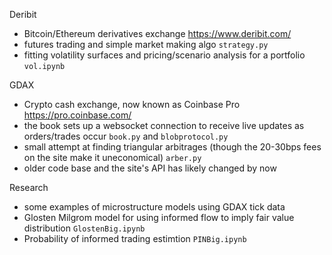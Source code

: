 Deribit
- Bitcoin/Ethereum derivatives exchange https://www.deribit.com/
- futures trading and simple market making algo <code>strategy.py</code>
- fitting volatility surfaces and pricing/scenario analysis for a portfolio <code>vol.ipynb</code>

GDAX
- Crypto cash exchange, now known as Coinbase Pro https://pro.coinbase.com/
- the book sets up a websocket connection to receive live updates as orders/trades occur <code>book.py</code> and <code>blobprotocol.py</code>
- small attempt at finding triangular arbitrages (though the 20-30bps fees on the site make it uneconomical) <code>arber.py</code>
- older code base and the site's API has likely changed by now

Research
- some examples of microstructure models using GDAX tick data
- Glosten Milgrom model for using informed flow to imply fair value distribution <code>GlostenBig.ipynb</code>
- Probability of informed trading estimtion <code>PINBig.ipynb</code>
